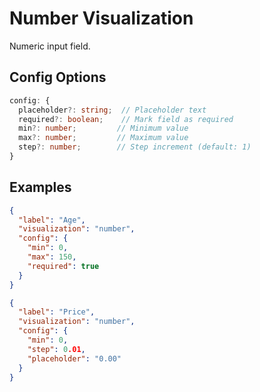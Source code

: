 # Number Visualization

Numeric input field.

## Config Options

```typescript
config: {
  placeholder?: string;  // Placeholder text
  required?: boolean;    // Mark field as required
  min?: number;         // Minimum value
  max?: number;         // Maximum value
  step?: number;        // Step increment (default: 1)
}
```

## Examples

```json
{
  "label": "Age",
  "visualization": "number",
  "config": {
    "min": 0,
    "max": 150,
    "required": true
  }
}
```

```json
{
  "label": "Price",
  "visualization": "number",
  "config": {
    "min": 0,
    "step": 0.01,
    "placeholder": "0.00"
  }
}
```